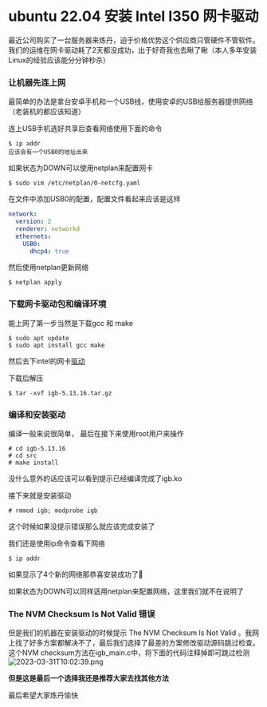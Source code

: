 # ubuntu 22.04 安装 Intel I350 网卡驱动

   最近公司购买了一台服务器来炼丹，迫于价格优势这个供应商只管硬件不管软件。我们的运维在网卡驱动耗了2天都没成功，出于好奇我也去瞅了瞅（本人多年安装Linux的经验应该能分分钟秒杀）
### 让机器先连上网
最简单的办法是拿台安卓手机和一个USB线，使用安卓的USB给服务器提供网络（老装机的都应该知道）

连上USB手机选好共享后查看网络使用下面的命令
```shell
$ ip addr
应该会有一个USB0的地址出来
```
如果状态为DOWN可以使用netplan来配置网卡
``` shell
$ sudo vim /etc/netplan/0-netcfg.yaml
```
在文件中添加USB0的配置，配置文件看起来应该是这样

```yaml
network:
  version: 2
  renderer: networkd
  ethernets:
    USB0:
      dhcp4: true
```
然后使用netplan更新网络
```shell
$ netplan apply
```

### 下载网卡驱动包和编译环境
能上网了第一步当然是下载gcc 和 make
```shell
$ sudo apt update
$ sudo apt install gcc make
```

然后去下intel的网卡[驱动](https://www.intel.com/content/www/us/en/download/14098/intel-network-adapter-driver-for-82575-6-82580-i350-and-i210-211-based-gigabit-network-connections-for-linux.html)

下载后解压
```shell
$ tar -xvf igb-5.13.16.tar.gz
```

### 编译和安装驱动
编译一般来说很简单， 最后在接下来使用root用户来操作
```shell
# cd igb-5.13.16
# cd src
# make install
```
没什么意外的话应该可以看到提示已经编译完成了igb.ko

接下来就是安装驱动
```shell
# rmmod igb; modprobe igb
```
这个时候如果没提示错误那么就应该完成安装了

我们还是使用ip命令查看下网络
```shell
$ ip addr
```
如果显示了4个新的网络那恭喜安装成功了🎉

如果状态为DOWN可以同样适用netplan来配置网络，这里我们就不在说明了

### The NVM Checksum Is Not Valid 错误

但是我们的机器在安装驱动的时候提示 The NVM Checksum Is Not Valid 。我网上找了好多方案都解决不了，最后我们选择了最差的方案修改驱动源码跳过检查。
这个NVM checksum方法在igb_main.c中，将下面的代码注释掉即可跳过检测
![2023-03-31T10:02:39.png][1]


  [1]: https://blog.nintendo-fans.com/usr/uploads/2023/03/2717924493.png

**但是这是最后一个选择我还是推荐大家去找其他方法**

最后希望大家炼丹愉快
